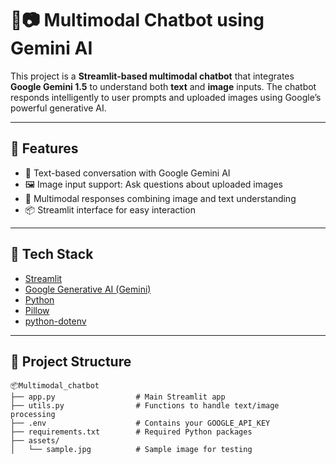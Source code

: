 # 🧠📷 Multimodal Chatbot using Gemini AI

This project is a **Streamlit-based multimodal chatbot** that integrates **Google Gemini 1.5** to understand both **text** and **image** inputs. The chatbot responds intelligently to user prompts and uploaded images using Google’s powerful generative AI.

---

## 🚀 Features

- 💬 Text-based conversation with Google Gemini AI
- 🖼️ Image input support: Ask questions about uploaded images
- 🤖 Multimodal responses combining image and text understanding
- 📦 Streamlit interface for easy interaction

---

## 🧩 Tech Stack

- [Streamlit](https://streamlit.io/)
- [Google Generative AI (Gemini)](https://ai.google.dev/)
- [Python](https://www.python.org/)
- [Pillow](https://pillow.readthedocs.io/en/stable/)
- [python-dotenv](https://pypi.org/project/python-dotenv/)

---

## 📂 Project Structure

```
📦Multimodal_chatbot
├── app.py                  # Main Streamlit app
├── utils.py                # Functions to handle text/image processing
├── .env                    # Contains your GOOGLE_API_KEY
├── requirements.txt        # Required Python packages
├── assets/
│   └── sample.jpg          # Sample image for testing
```
